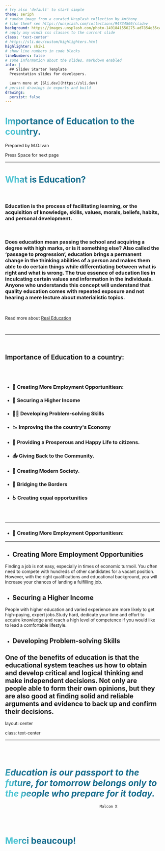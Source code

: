 ```yaml
---
# try also 'default' to start simple
theme: seriph
# random image from a curated Unsplash collection by Anthony
# like them? see https://unsplash.com/collections/94734566/slidev
background: https://images.unsplash.com/photo-1491841550275-ad7854e35ca6?ixlib=rb-1.2.1&ixid=MnwxMjA3fDB8MHxwaG90by1wYWdlfHx8fGVufDB8fHx8&auto=format&fit=crop&w=774&q=80
# apply any windi css classes to the current slide
class: 'text-center'
# https://sli.dev/custom/highlighters.html
highlighter: shiki
# show line numbers in code blocks
lineNumbers: false
# some information about the slides, markdown enabled
info: |
  ## Slidev Starter Template
  Presentation slides for developers.
 
  Learn more at [Sli.dev](https://sli.dev)
# persist drawings in exports and build
drawings:
  persist: false
---
```


# Importance of Education to the country.

Prepared by M.O.Ivan

<div class="pt-12">
  <span @click="$slidev.nav.next" class="px-2 py-1 rounded cursor-pointer" hover="bg-white bg-opacity-10">
    Press Space for next page <carbon:arrow-right class="inline"/>
  </span>
</div>


<!--
The last comment block of each slide will be treated as slide notes. It will be visible and editable in Presenter Mode along with the slide. [Read more in the docs](https://sli.dev/guide/syntax.html#notes)
-->

---

# **What is Education?**

<br>

### Education is the process of facilitating learning, or the acquisition of knowledge, skills, values, morals, beliefs, habits, and personal development.

<br>

 ### Does education mean passing the school and acquiring a degree with high marks, or is it something else? Also called the ‘passage to progression’, education brings a permanent change in the thinking abilities of a person and makes them able to do certain things while differentiating between what is right and what is wrong. The true essence of education lies in inculcating certain values and information in the individuals. Anyone who understands this concept will understand that quality education comes with repeated exposure and not hearing a mere lecture about materialistic topics.

<br>


Read more about [Real Education](https://leverageedu.com/blog/what-is-education/)

<br>

---

<br>

## **Importance of Education to a country:**

<br>
<br>

- ### 📝 Creating More Employment Opportunitiesn:  

- ### 🎨 Securing a Higher Income

- ### 🧑‍💻 Developing Problem-solving Skills 

- ### 📉 Improving the the country's Economy 

- ### 🤹 Providing a Prosperous and Happy Life to citizens.

- ### 📤 Giving Back to the Community.

- ### 🎥 Creating Modern Society.

- ### 🛂  Bridging the Borders

- ### ♿  Creating equal opportunities

<br>
<br>


<!--
You can have `style` tag in markdown to override the style for the current page.
Learn more: https://sli.dev/guide/syntax#embedded-styles
-->

<style>
h1 {
  background-color: #2B90B6;
  background-image: linear-gradient(45deg, #4EC5D4 10%, #146b8c 20%);
  background-size: 100%;
  -webkit-background-clip: text;
  -moz-background-clip: text;
  -webkit-text-fill-color: transparent; 
  -moz-text-fill-color: transparent;
}
</style>
---
- ### 📝 Creating More Employment Opportunitiesn:  

---
- ## Creating More Employment Opportunities 
Finding a job is not easy, especially in times of economic turmoil. You often need to compete with hundreds of other candidates for a vacant position. However, with the right  qualifications and educational background, you will increase your chances of landing a fulfilling job.

- ## Securing a Higher Income
People with higher education and varied experience are more likely to get high-paying, expert jobs.Study hard, dedicate your time and effort to acquire knowledge and reach a high level of competence if you would like to lead a comfortable lifestyle.

- ## Developing Problem-solving Skills 
One of the benefits of education is that the educational system teaches us how to obtain and develop critical and logical thinking and make independent decisions. Not only are people able to form their own opinions, but they are also good at finding solid and reliable arguments and evidence to back up and confirm their decisions. 
---
layout: center

class: text-center

---
<br>
<br>


# _Education is our passport to the future, for tomorrow belongs only to the people who prepare for it today._ 
                                               Malcom X


<br>
<br>

# **Merci beaucoup!**

